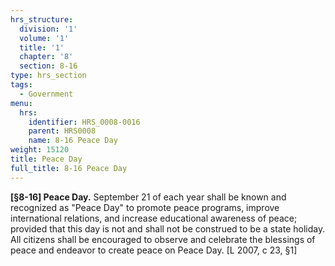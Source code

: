 ```yaml
---
hrs_structure:
  division: '1'
  volume: '1'
  title: '1'
  chapter: '8'
  section: 8-16
type: hrs_section
tags:
  - Government
menu:
  hrs:
    identifier: HRS_0008-0016
    parent: HRS0008
    name: 8-16 Peace Day
weight: 15120
title: Peace Day
full_title: 8-16 Peace Day
---
```

**[§8-16] Peace Day.** September 21 of each year shall be known and recognized as "Peace Day" to promote peace programs, improve international relations, and increase educational awareness of peace; provided that this day is not and shall not be construed to be a state holiday. All citizens shall be encouraged to observe and celebrate the blessings of peace and endeavor to create peace on Peace Day. [L 2007, c 23, §1]